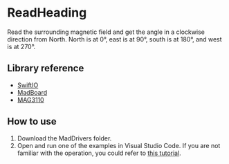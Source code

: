 # ReadHeading

Read the surrounding magnetic field and get the angle in a clockwise direction from North. North is at 0°, east is at 90°, south is at 180°, and west is at 270°.

## Library reference

* [SwiftIO](https://github.com/madmachineio/SwiftIO)
* [MadBoard](https://github.com/madmachineio/MadBoards)
* [MAG3110](https://github.com/madmachineio/MadDrivers/tree/main/Sources/MAG3110/MAG3110.swift)


## How to use

1. Download the MadDrivers folder.
2. Open and run one of the examples in Visual Studio Code. If you are not familiar with the operation, you could refer to [this tutorial](https://docs.madmachine.io/overview/advanced/run-example).
 
